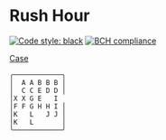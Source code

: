 # Rush Hour
[![Code style: black](https://img.shields.io/badge/code%20style-black-000000.svg)](https://github.com/psf/black) [![BCH compliance](https://bettercodehub.com/edge/badge/TheRijn/RushHour?branch=main)](https://bettercodehub.com/)

[Case](https://theorie.mprog.nl/cases/rush-hour)

```
╭────────────╮
│  A A B B B │
│  C C E D D │
│X X G E   I
│F F G H H I │
│K   L   J J │
│K   L       │
╰────────────╯
```
